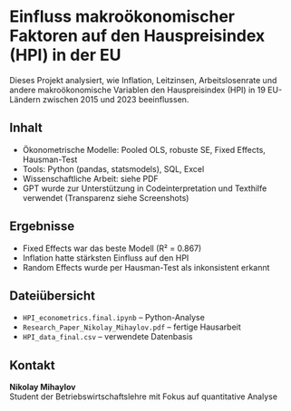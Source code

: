 # Einfluss makroökonomischer Faktoren auf den Hauspreisindex (HPI) in der EU

Dieses Projekt analysiert, wie Inflation, Leitzinsen, Arbeitslosenrate und andere makroökonomische Variablen den Hauspreisindex (HPI) in 19 EU-Ländern zwischen 2015 und 2023 beeinflussen.

## Inhalt
- Ökonometrische Modelle: Pooled OLS, robuste SE, Fixed Effects, Hausman-Test
- Tools: Python (pandas, statsmodels), SQL, Excel
- Wissenschaftliche Arbeit: siehe PDF
- GPT wurde zur Unterstützung in Codeinterpretation und Texthilfe verwendet (Transparenz siehe Screenshots)

## Ergebnisse
- Fixed Effects war das beste Modell (R² = 0.867)
- Inflation hatte stärksten Einfluss auf den HPI
- Random Effects wurde per Hausman-Test als inkonsistent erkannt

## Dateiübersicht
- `HPI_econometrics.final.ipynb` – Python-Analyse
- `Research_Paper_Nikolay_Mihaylov.pdf` – fertige Hausarbeit
- `HPI_data_final.csv` – verwendete Datenbasis

## Kontakt
**Nikolay Mihaylov**  
Student der Betriebswirtschaftslehre mit Fokus auf quantitative Analyse
